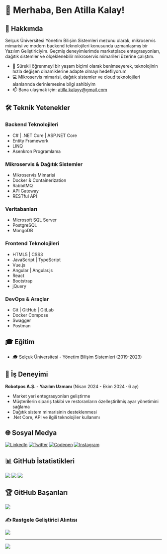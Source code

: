 # 👋 Merhaba, Ben Atilla Kalay!

## 💫 Hakkımda
Selçuk Üniversitesi Yönetim Bilişim Sistemleri mezunu olarak, mikroservis mimarisi ve modern backend teknolojileri konusunda uzmanlaşmış bir Yazılım Geliştiriciyim. Geçmiş deneyimlerimde marketplace entegrasyonları, dağıtık sistemler ve ölçeklenebilir mikroservis mimarileri üzerine çalıştım.

- 🌱 Sürekli öğrenmeyi bir yaşam biçimi olarak benimseyerek, teknolojinin hızla değişen dinamiklerine adapte olmayı hedefliyorum
- 💻 Mikroservis mimarisi, dağıtık sistemler ve cloud teknolojileri alanlarında derinlemesine bilgi sahibiyim
- 📫 Bana ulaşmak için: atilla.kalayy@gmail.com

## 🛠 Teknik Yetenekler

### Backend Teknolojileri
- C# | .NET Core | ASP.NET Core
- Entity Framework
- LINQ
- Asenkron Programlama

### Mikroservis & Dağıtık Sistemler
- Mikroservis Mimarisi
- Docker & Containerization
- RabbitMQ
- API Gateway
- RESTful API

### Veritabanları
- Microsoft SQL Server
- PostgreSQL
- MongoDB

### Frontend Teknolojileri
- HTML5 | CSS3
- JavaScript | TypeScript
- Vue.js
- Angular | Angular.js
- React
- Bootstrap
- jQuery

### DevOps & Araçlar
- Git | GitHub | GitLab
- Docker Compose
- Swagger
- Postman

## 🎓 Eğitim
- 🎓 Selçuk Üniversitesi - Yönetim Bilişim Sistemleri (2019-2023)

## 💼 İş Deneyimi
**Robotpos A.Ş. - Yazılım Uzmanı** (Nisan 2024 - Ekim 2024 · 6 ay)
- Market yeri entegrasyonları geliştirme
- Müşterilerin sipariş takibi ve restoranların özelleştirilmiş ayar yönetimini sağlama
- Dağıtık sistem mimarisinin desteklenmesi
- .Net Core, API ve ilgili teknolojiler kullanımı

## 🌐 Sosyal Medya
[![LinkedIn](https://img.shields.io/badge/LinkedIn-%230077B5.svg?logo=linkedin&logoColor=white)](https://linkedin.com/in/atillakalay)
[![Twitter](https://img.shields.io/badge/Twitter-%231DA1F2.svg?logo=Twitter&logoColor=white)](https://twitter.com/atilla_kalay)
[![Codepen](https://img.shields.io/badge/Codepen-000000?style=for-the-badge&logo=codepen&logoColor=white)](https://codepen.io/atillakalay)
[![Instagram](https://img.shields.io/badge/Instagram-E4405F?style=for-the-badge&logo=instagram&logoColor=white)](https://www.instagram.com/atilla.kalay/)

## 📊 GitHub İstatistikleri
![](https://github-readme-stats.vercel.app/api?username=atillakalay&theme=radical&hide_border=true&include_all_commits=false&count_private=false)
![](https://github-readme-streak-stats.herokuapp.com/?user=atillakalay&theme=radical&hide_border=true)
![](https://github-readme-stats.vercel.app/api/top-langs/?username=atillakalay&theme=radical&hide_border=true&include_all_commits=false&count_private=false&layout=compact)

## 🏆 GitHub Başarıları
![](https://github-profile-trophy.vercel.app/?username=atillakalay&theme=radical&no-frame=false&no-bg=true&margin-w=4)

### ✍️ Rastgele Geliştirici Alıntısı
![](https://quotes-github-readme.vercel.app/api?type=horizontal&theme=radical)

---
[![](https://visitcount.itsvg.in/api?id=atillakalay&icon=0&color=0)](https://visitcount.itsvg.in)
